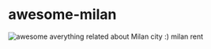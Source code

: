 
# awesome-milan 
![awesome](https://user-images.githubusercontent.com/71758231/183637052-4ec6a744-c4bc-4876-9def-4cef422aea90.png)
averything related about Milan city :)
milan rent

